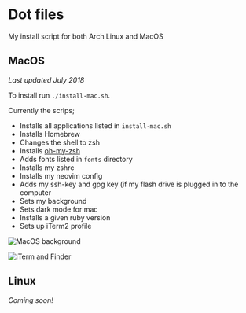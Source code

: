 # Dot files

My install script for both Arch Linux and MacOS

## MacOS

*Last updated July 2018*

To install run `./install-mac.sh`.

Currently the scrips;
- Installs all applications listed in `install-mac.sh` 
- Installs Homebrew 
- Changes the shell to zsh 
- Installs [oh-my-zsh]() 
- Adds fonts listed in `fonts` directory 
- Installs my zshrc
- Installs my neovim config
- Adds my ssh-key and gpg key (if my flash drive is plugged in to the computer
- Sets my background
- Sets dark mode for mac
- Installs a given ruby version
- Sets up iTerm2 profile


![MacOS background](Background.png)

![iTerm and Finder](iTerm-Finder.png)

## Linux

*Coming soon!*
